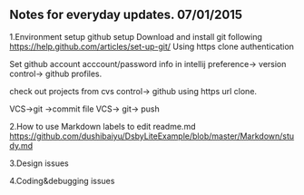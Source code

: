 Notes for everyday updates.
07/01/2015
--------------
  1.Environment setup
  github setup
    Download and install git following
    https://help.github.com/articles/set-up-git/
    Using https clone authentication

  Set github account acccount/password info in intellij preference-> version control-> github profiles.

  check out projects from cvs control-> github using https url clone.

  VCS->git ->commit file
  VCS-> git-> push

  2.How to use Markdown labels to edit readme.md
    https://github.com/dushibaiyu/DsbyLiteExample/blob/master/Markdown/study.md

  3.Design issues

  4.Coding&debugging issues



